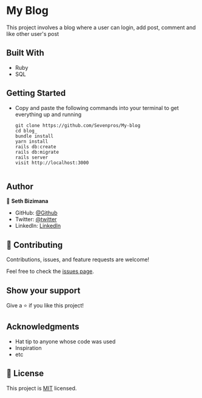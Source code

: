 # My Blog

This project involves a blog where a user can login, add post, comment and like other user's post

## Built With

- Ruby
- SQL

## Getting Started

- Copy and paste the following commands into your terminal to get everything up and running
  ```
  git clone https://github.com/Sevenpros/My-blog
  cd blog_
  bundle install
  yarn install
  rails db:create
  rails db:migrate
  rails server
  visit http://localhost:3000


## Author

👤 **Seth Bizimana**

- GitHub: [@Github](https://github.com/Sevenpros)
- Twitter: [@twitter](https://twitter.com/BizimanaSeth)
- LinkedIn: [LinkedIn](https://www.linkedin.com/in/seth-bizimana-2a0624189)


## 🤝 Contributing

Contributions, issues, and feature requests are welcome!

Feel free to check the [issues page](../../issues/).

## Show your support

Give a ⭐️ if you like this project!

## Acknowledgments

- Hat tip to anyone whose code was used
- Inspiration
- etc
## 📝 License

This project is [MIT](./MIT.md) licensed.
